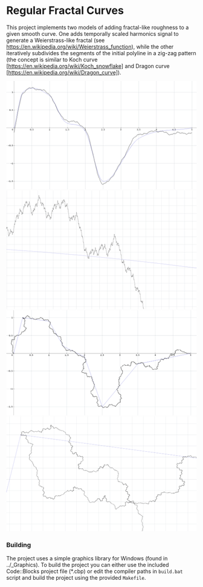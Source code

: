 # Regular Fractal Curves

This project implements two models of adding fractal-like roughness to a given smooth curve. One adds temporally scaled harmonics signal to generate a Weierstrass-like fractal (see https://en.wikipedia.org/wiki/Weierstrass_function), while the other iteratively subdivides the segments of the initial polyline in a zig-zag pattern (the concept is similar to Koch curve [https://en.wikipedia.org/wiki/Koch_snowflake] and Dragon curve [https://en.wikipedia.org/wiki/Dragon_curve]).

![Weierstrass-like fractal](img/img1.png) ![Weierstrass-like fractal close-up](img/img1_c.png)
![Zig-zag fractal](img/img2.png) ![Zig-zag fractal close-up](img/img2_c.png)

### Building

The project uses a simple graphics library for Windows (found in ../_Graphics). To build the project you can either use the included Code::Blocks project file (*.cbp) or edit the compiler paths in `build.bat` script and build the project using the provided `Makefile`.
